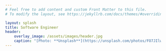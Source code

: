 ```yaml
---
# Feel free to add content and custom Front Matter to this file.
# To modify the layout, see https://jekyllrb.com/docs/themes/#overriding-theme-defaults

layout: splash
title: Software Engineer
header:
    overlay_image: /assets/images/header.jpg
    caption: "[Photo: **Unsplash**](https://unsplash.com/photos/FO7JIlwjOtU)"
---
```

